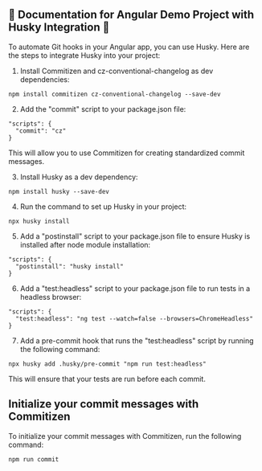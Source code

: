 ## 📝 Documentation for Angular Demo Project with Husky Integration 🐶

To automate Git hooks in your Angular app, you can use Husky. Here are the steps to integrate Husky into your project:

1. Install Commitizen and cz-conventional-changelog as dev dependencies:
```
npm install commitizen cz-conventional-changelog --save-dev
```

2. Add the "commit" script to your package.json file:
```
"scripts": {
  "commit": "cz"
}
```

This will allow you to use Commitizen for creating standardized commit messages.

3. Install Husky as a dev dependency:
```
npm install husky --save-dev
```

4. Run the command to set up Husky in your project:
```
npx husky install
```

5. Add a "postinstall" script to your package.json file to ensure Husky is installed after node module installation:
```
"scripts": {
  "postinstall": "husky install"
}
```

6. Add a "test:headless" script to your package.json file to run tests in a headless browser:
```
"scripts": {
  "test:headless": "ng test --watch=false --browsers=ChromeHeadless"
}
```

7. Add a pre-commit hook that runs the "test:headless" script by running the following command:
```
npx husky add .husky/pre-commit "npm run test:headless"
```

This will ensure that your tests are run before each commit.

## Initialize your commit messages with Commitizen

To initialize your commit messages with Commitizen, run the following command:
```
npm run commit
```
